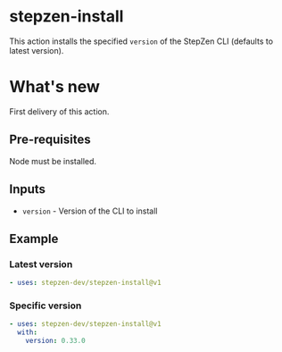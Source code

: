 # stepzen-install

This action installs the specified `version` of the StepZen CLI (defaults to latest version).

# What's new

First delivery of this action.

## Pre-requisites

Node must be installed.

## Inputs

- `version` - Version of the CLI to install

## Example

### Latest version

<!-- start usage -->

```yaml
- uses: stepzen-dev/stepzen-install@v1
```

<!-- end usage -->

### Specific version
<!-- start usage -->

```yaml
- uses: stepzen-dev/stepzen-install@v1
  with: 
    version: 0.33.0
```
<!-- end usage -->
